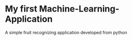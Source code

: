 # My first Machine-Learning-Application
A simple fruit recognizing application developed from python
